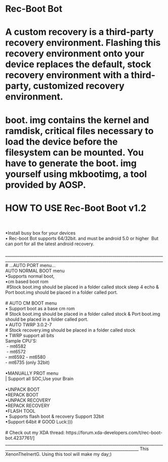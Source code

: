 # Rec-Boot Bot

# A custom recovery is a third-party recovery environment. Flashing this recovery environment onto your device replaces the default, stock recovery environment with a third-party, customized recovery environment.
# boot. img contains the kernel and ramdisk, critical files necessary to load the device before the filesystem can be mounted. You have to generate the boot. img yourself using mkbootimg, a tool provided by AOSP.

# HOW TO USE Rec-Boot Boot v1.2<br>
<br>
<br>
•Install busy box for your devices <br>
• Rec-boot Bot supports 64/32bit. and must be android 5.0 or higher  But can port for all the latest android recovery.<br>
<br>
____________________________________________________________________________________________________________________________________________________________
# ...AUTO PORT menu...<br>
AUTO NORMAL BOOT menu<br>
•Supports normal boot, <br>
•cm based boot rom<br>
 #Stock boot.img should be placed in a folder called stock sleep 4 echo &amp; Port boot.img should be placed in a folder called port.<br>
<br>
# AUTO CM BOOT menu<br>
• Support boot as a base cm rom<br>
# Stock boot.img should be placed in a folder called stock &amp; Port boot.img should be placed in a folder called port.<br>
• AUTO TWRP 3.0.2-7 <br>
# Stock recovery.img should be placed in a folder called stock<br>
• TWRP support all bits <br>
Sample CPU&apos;S:<br>
 - mt6582<br>
 - mt6572<br>
- mt6592 - mt6580<br>
- mt6735 (only 32bit)<br>
<br>
•MANUALLY PROT menu<br>
| Support all SOC,Use your Brain<br>
<br>
•UNPACK BOOT <br>
•REPACK BOOT<br>
•UNPACK RECOVERY <br>
•REPACK RECOVERY <br>
•FLASH TOOL <br>
• Supports flash boot &amp; recovery Support 32bit<br>
•Support 64bit
# GOOD Luck:)))<br>
<br>
# Check out my XDA thread: https://forum.xda-developers.com/t/rec-boot-bot.4237761/]
________________________________________________________________________________________________________________________________________________
This XenonTheInertG. Using this tool will make my day;)
